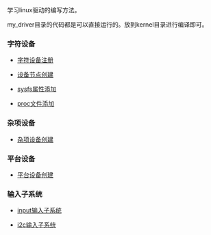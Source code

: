 学习linux驱动的编写方法。

my_driver目录的代码都是可以直接运行的。放到kernel目录进行编译即可。

### 字符设备
	
*  [字符设备注册](./document/字符设备注册.md)
	
*  [设备节点创建](./document/设备节点创建.md)
	
*  [sysfs属性添加](./document/sysfs属性节点创建.md)

*  [proc文件添加](./my_driver/proc/proc_create.c)

### 杂项设备

*  [杂项设备创建](./document/杂项设备创建.md)

### 平台设备

*  [平台设备创建](./document/平台设备创建.md)

### 输入子系统

*  [input输入子系统](./document/input输入子系统.md)

*  [i2c输入子系统](./document/i2c输入子系统.md)
